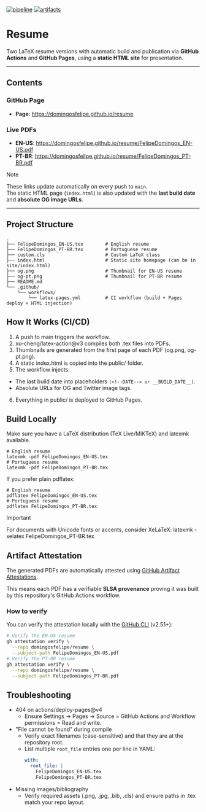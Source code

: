 [![pipeline](https://img.shields.io/github/actions/workflow/status/domingosfelipe/resume/latex-pages.yml?label=pipeline&logo=github)](https://github.com/domingosfelipe/resume/actions/workflows/latex-pages.yml) [![artifacts](https://img.shields.io/badge/artifacts-attested-brightgreen?logo=github)](https://github.com/domingosfelipe/resume#artifact-attestation)

# Resume
Two LaTeX resume versions with automatic build and publication via **GitHub Actions** and **GitHub Pages**, using a **static HTML site** for presentation.

---
## Contents

### GitHub Page
- **Page**: https://domingosfelipe.github.io/resume

### Live PDFs
- **EN-US**: https://domingosfelipe.github.io/resume/FelipeDomingos_EN-US.pdf  
- **PT-BR**: https://domingosfelipe.github.io/resume/FelipeDomingos_PT-BR.pdf  

> [!NOTE]
> These links update automatically on every push to `main`.  
> The static HTML page (`index.html`) is also updated with the **last build date** and **absolute OG image URLs**.

---

## Project Structure
```text
.
├── FelipeDomingos_EN-US.tex        # English resume
├── FelipeDomingos_PT-BR.tex        # Portuguese resume
├── custom.cls                      # Custom LaTeX class
├── index.html                      # Static site homepage (can be in site/index.html)
├── og.png                          # Thumbnail for EN-US resume
├── og-pt.png                       # Thumbnail for PT-BR resume
├── README.md
└── .github/
    └── workflows/
        └── latex-pages.yml         # CI workflow (build + Pages deploy + HTML injection)
```

## How It Works (CI/CD)
1. A push to main triggers the workflow.
2. xu-cheng/latex-action@v3 compiles both .tex files into PDFs.
3. Thumbnails are generated from the first page of each PDF (og.png, og-pt.png).
4. A static index.html is copied into the public/ folder.
5. The workflow injects:
  - The last build date into placeholders `(<!--DATE--> or __BUILD_DATE__)`.
  - Absolute URLs for OG and Twitter image tags.
6. Everything in public/ is deployed to GitHub Pages.

## Build Locally
Make sure you have a LaTeX distribution (TeX Live/MiKTeX) and latexmk available.
```shell
# English resume
latexmk -pdf FelipeDomingos_EN-US.tex
# Portuguese resume
latexmk -pdf FelipeDomingos_PT-BR.tex
```

If you prefer plain pdflatex:
```shell
# English resume
pdflatex FelipeDomingos_EN-US.tex
# Portuguese resume
pdflatex FelipeDomingos_PT-BR.tex
```

> [!IMPORTANT]
> For documents with Unicode fonts or accents, consider XeLaTeX:
> latexmk -xelatex FelipeDomingos_PT-BR.tex

## Artifact Attestation
The generated PDFs are automatically attested using [GitHub Artifact Attestations](https://docs.github.com/en/actions/security-guides/security-hardening-for-github-actions#artifact-attestations).

This means each PDF has a verifiable **SLSA provenance** proving it was built by this repository's GitHub Actions workflow.

### How to verify
You can verify the attestation locally with the [GitHub CLI](https://cli.github.com/) (v2.51+):
```bash
# Verify the EN-US resume
gh attestation verify \
  --repo domingosfelipe/resume \
  --subject-path FelipeDomingos_EN-US.pdf
# Verify the PT-BR resume
gh attestation verify \
  --repo domingosfelipe/resume \
  --subject-path FelipeDomingos_PT-BR.pdf
```  

## Troubleshooting
- 404 on actions/deploy-pages@v4
  - Ensure Settings -> Pages -> Source = GitHub Actions and Workflow permissions = Read and write.
- "File cannot be found" during compile
  - Verify exact filenames (case-sensitive) and that they are at the repository root.
  - List multiple `root_file` entries one per line in YAML:
    ```yaml
    with:
      root_file: |
        FelipeDomingos_EN-US.tex
        FelipeDomingos_PT-BR.tex
    ```
- Missing images/bibliography
  - Verify required assets (.png, .jpg, .bib, .cls) and ensure paths in .tex match your repo layout.